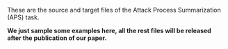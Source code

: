 These are the source and target files of the Attack Process Summarization (APS) task.

**We just sample some examples here, all the rest files will be released after the publication of our paper.**
